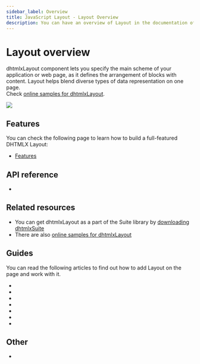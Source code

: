 ```yaml
---
sidebar_label: Overview
title: JavaScript Layout - Layout Overview 
description: You can have an overview of Layout in the documentation of the DHTMLX JavaScript UI library. Browse developer guides and API reference, try out code examples and live demos, and download a free 30-day evaluation version of DHTMLX Suite 7.
---
```


# Layout overview

dhtmlxLayout component lets you specify the main scheme of your application or web page, as it defines the arrangement of blocks with content. Layout helps blend diverse types of data representation on one page.<br/>
Check [online samples for dhtmlxLayout](https://snippet.dhtmlx.com/all?text=%23layout).

![](../assets/layout/layout.png)

## Features

You can check the following page to learn how to build a full-featured DHTMLX Layout:

- [Features](layout/features.md)

## API reference

- [](api/api_overview.md)

## Related resources

- You can get dhtmlxLayout as a part of the Suite library by [downloading dhtmlxSuite](https://dhtmlx.com/docs/products/dhtmlxSuite/download.shtml)
- There are also [online samples for dhtmlxLayout](https://snippet.dhtmlx.com/all?text=%23layout)  

## Guides

You can read the following articles to find out how to add Layout on the page and work with it.

- [](initialization.md)
- [](layout_structure.md)
- [](layout_patterns.md)
- [](cell_configuration.md)
- [](work_with_layout.md)
- [](customization.md)
- [](events.md)

## Other

- [](../migration.md)
